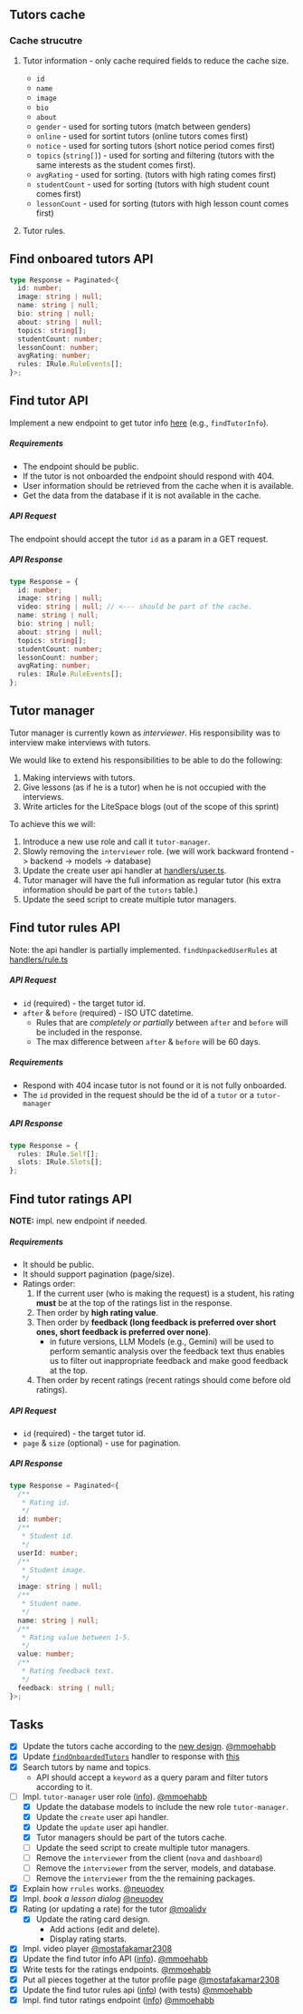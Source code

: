## Tutors cache

### Cache strucutre

1. Tutor information - only cache required fields to reduce the cache size.

   - `id`
   - `name`
   - `image`
   - `bio`
   - `about`
   - `gender` - used for sorting tutors (match between genders)
   - `online` - used for sortint tutors (online tutors comes first)
   - `notice` - used for sorting tutors (short notice period comes first)
   - `topics` (`string[]`) - used for sorting and filtering (tutors with the same interests as the student comes first).
   - `avgRating` - used for sorting. (tutors with high rating comes first)
   - `studentCount` - used for sorting (tutors with high student count comes first)
   - `lessonCount` - used for sorting (tutors with high lesson count comes first)

2. Tutor rules.

## Find onboared tutors API

```ts
type Response = Paginated<{
  id: number;
  image: string | null;
  name: string | null;
  bio: string | null;
  about: string | null;
  topics: string[];
  studentCount: number;
  lessonCount: number;
  avgRating: number;
  rules: IRule.RuleEvents[];
}>;
```

## Find tutor API

Implement a new endpoint to get tutor info [here](../../services/server/src/handlers/user.ts) (e.g., `findTutorInfo`).

##### Requirements

- The endpoint should be public.
- If the tutor is not onboarded the endpoint should respond with 404.
- User information should be retrieved from the cache when it is available.
- Get the data from the database if it is not available in the cache.

##### API Request

The endpoint should accept the tutor `id` as a param in a GET request.

##### API Response

```ts
type Response = {
  id: number;
  image: string | null;
  video: string | null; // <--- should be part of the cache.
  name: string | null;
  bio: string | null;
  about: string | null;
  topics: string[];
  studentCount: number;
  lessonCount: number;
  avgRating: number;
  rules: IRule.RuleEvents[];
};
```

## Tutor manager

Tutor manager is currently kown as _interviewer_. His responsibility was to interview make interviews with tutors.

We would like to extend his responsibilities to be able to do the following:

1. Making interviews with tutors.
2. Give lessons (as if he is a tutor) when he is not occupied with the interviews.
3. Write articles for the LiteSpace blogs (out of the scope of this sprint)

To achieve this we will:

1. Introduce a new use role and call it `tutor-manager`.
2. Slowly removing the `interviewer` role. (we will work backward frontend -> backend -> models -> database)
3. Update the create user api handler at [handlers/user.ts](../../services/server/src/handlers/user.ts).
4. Tutor manager will have the full information as regular tutor (his extra information should be part of the `tutors` table.)
5. Update the seed script to create multiple tutor managers.

## Find tutor rules API

Note: the api handler is partially implemented. `findUnpackedUserRules` at [handlers/rule.ts](../../services/server/src/handlers/rule.ts)

##### API Request

- `id` (required) - the target tutor id.
- `after` & `before` (required) - ISO UTC datetime.
  - Rules that are _completely or partially_ between `after` and `before` will be included in the response.
  - The max difference between `after` & `before` will be 60 days.

##### Requirements

- Respond with 404 incase tutor is not found or it is not fully onboarded.
- The `id` provided in the request should be the id of a `tutor` or a `tutor-manager`

##### API Response

```ts
type Response = {
  rules: IRule.Self[];
  slots: IRule.Slots[];
};
```

## Find tutor ratings API

**NOTE:** impl. new endpoint if needed.

##### Requirements

- It should be public.
- It should support pagination (page/size).
- Ratings order:
  1. If the current user (who is making the request) is a student, his rating **must** be at the top of the ratings list in the response.
  2. Then order by **high rating value**.
  3. Then order by **feedback (long feedback is preferred over short ones, short feedback is preferred over none)**.
     - in future versions, LLM Models (e.g., Gemini) will be used to perform semantic analysis over the feedback text thus enables us to filter out inappropriate feedback and make good feedback at the top.
  4. Then order by recent ratings (recent ratings should come before old ratings).

##### API Request

- `id` (required) - the target tutor id.
- `page` & `size` (optional) - use for pagination.

##### API Response

```ts
type Response = Paginated<{
  /**
   * Rating id.
   */
  id: number;
  /**
   * Student id.
   */
  userId: number;
  /**
   * Student image.
   */
  image: string | null;
  /**
   * Student name.
   */
  name: string | null;
  /**
   * Rating value between 1-5.
   */
  value: number;
  /**
   * Rating feedback text.
   */
  feedback: string | null;
}>;
```

## Tasks

- [x] Update the tutors cache according to the [new design](#cache-strucutre). [@mmoehabb](https://github.com/mmoehabb)
- [x] Update [`findOnboardedTutors`](/services/server/src/handlers/user.ts) handler to response with [this](#find-onboared-tutors-api)
- [x] Search tutors by name and topics.
  - API should accept a `keyword` as a query param and filter tutors according to it.
- [ ] Impl. `tutor-manager` user role ([info](#tutor-manager)). [@mmoehabb](https://github.com/mmoehabb)
  - [x] Update the database models to include the new role `tutor-manager`.
  - [x] Update the `create` user api handler.
  - [x] Update the `update` user api handler.
  - [x] Tutor managers should be part of the tutors cache.
  - [ ] Update the seed script to create multiple tutor managers.
  - [ ] Remove the `interviewer` from the client (`nova` and `dashboard`)
  - [ ] Remove the `interviewer` from the server, models, and database.
  - [ ] Remove the `interviewer` from the the remaining packages.
- [x] Explain how `rrules` works. [@neuodev](https://github.com/neuodev)
- [x] Impl. _book a lesson dialog_ [@neuodev](https://github.com/neuodev)
- [x] Rating (or updating a rate) for the tutor [@moalidv](https://github.com/moalidv)
  - [x] Update the rating card design.
    - Add actions (edit and delete).
    - Display rating starts.
- [x] Impl. video player [@mostafakamar2308](https://github.com/mostafakamar2308)
- [x] Update the find tutor info API ([info](#find-tutor-api)). [@mmoehabb](https://github.com/mmoehabb)
- [x] Write tests for the ratings endpoints. [@mmoehabb](https://github.com/mmoehabb)
- [x] Put all pieces together at the tutor profile page [@mostafakamar2308](https://github.com/mostafakamar2308)
- [x] Update the find tutor rules api ([info](#find-tutor-rules-api)) (with tests) [@mmoehabb](https://github.com/mmoehabb)
- [x] Impl. find tutor ratings endpoint ([info](#find-tutor-ratings-api)) [@mmoehabb](https://github.com/mmoehabb)
